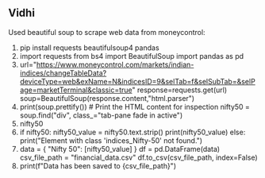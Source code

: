 ## Vidhi

Used beautiful soup to scrape web data from moneycontrol:

1. pip install requests beautifulsoup4 pandas
2. import requests
from bs4 import BeautifulSoup
import pandas as pd
3. url="https://www.moneycontrol.com/markets/indian-indices/changeTableData?deviceType=web&exName=N&indicesID=9&selTab=f&selSubTab=&selPage=marketTerminal&classic=true"
response=requests.get(url)
soup=BeautifulSoup(response.content,"html.parser")
4. print(soup.prettify())  # Print the HTML content for inspection
nifty50 = soup.find("div", class_="tab-pane fade in active")
5. nifty50
6. if nifty50:
    nifty50_value = nifty50.text.strip()
    print(nifty50_value)
else:
    print("Element with class 'indices_Nifty-50' not found.")
7. data = {
    "Nifty 50": [nifty50_value]
}
df = pd.DataFrame(data)
csv_file_path = "financial_data.csv"
df.to_csv(csv_file_path, index=False)
8. print(f"Data has been saved to {csv_file_path}")
